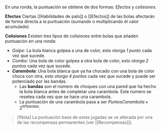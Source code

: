 En una ronda, la puntuación se obtiene de dos formas: *Efectos* y *colisiones.*

**Efectos**
Ciertas [[Habilidades de palo]] o [[Efectos]] de las bolas afectarán de forma directa a la puntuación (sumando o multiplicando el valor acumulado).

**Colisiones**
Existen tres tipos de colisiones entre bolas que añaden puntuación en una ronda:
- *Golpe:* La bola blanca golpea a una de color, esto otorga *1 punto* cada vez que sucede. 
- *Combo:* Una bola de color golpea a otra bola de color, esto *otorga 2 puntos* cada vez que sucede.
- ***Carambola:*** Una bola blanca que ya ha chocado con una bola de color choca con otra, esto *otorga 4 puntos* cada vez que sucede y puede ser potenciado por las bandas.
	- Las **bandas** son el número de choques con una pared que ha hecho la bola blanca antes de completar una carambola. Este número se resetea cada vez que se hace una carambola.
	- La puntuación de una carambola pasa a ser $PuntosCarambola \times 2^{Nº bandas}$. 

>[!Nota] 
> La puntuación base de estas jugadas se ve alterada por una de las recompensas permanentes (ver [[Recompensas]]).
